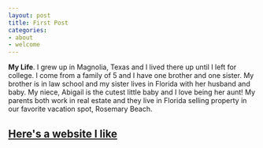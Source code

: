 ```yaml
---
layout: post
title: First Post
categories:
- about
- welcome
---
```


**My Life**.
I grew up in Magnolia, Texas and I lived there up until I left for college. I come from a family of 5 and I have one brother and one sister. My brother is in law school and my sister lives in Florida with her husband and baby. My niece, Abigail is the cutest little baby and I love being her aunt! My parents both work in real estate and they live in Florida selling property in our favorite vacation spot, Rosemary Beach. 

[Here's a website I like](http://pinterest.com)
---
